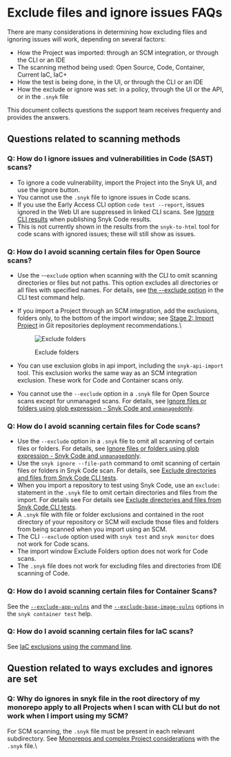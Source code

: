 # Exclude files and ignore issues FAQs

There are many considerations in determining how excluding files and ignoring issues will work, depending on several factors:

* How the Project was imported: through an SCM integration, or through the CLI or an IDE
* The scanning method being used: Open Source, Code, Container, Current IaC, IaC+
* How the test is being done, in the UI, or through the CLI or an IDE
* How the exclude or ignore was set: in a policy, through the UI or the API, or in the `.snyk` file

This document collects questions the support team receives frequenty and provides the answers.

## Questions related to scanning methods

### Q: How do I ignore issues and vulnerabilities in Code (SAST) scans?

* To ignore a code vulnerability, import the Project into the Snyk UI, and use the ignore button.&#x20;
* You cannot use the `.snyk` file to ignore issues in Code scans.
* If you use the Early Access CLI option `code test --report`, issues ignored in the Web UI are suppressed in linked CLI scans. See [Ignore CLI results](../../../snyk-cli/scan-and-maintain-projects-using-the-cli/snyk-cli-for-snyk-code/publish-snyk-code-cli-results-and-ignore-issues.md#ignore-cli-results) when publishing Snyk Code results.
* This is not currently shown in the results from the `snyk-to-html` tool for code scans with ignored issues; these will still show as issues.

### Q: How do I avoid scanning certain files for Open Source scans?

* Use the --`exclude` option when scanning with the CLI to omit scanning directories or files but not paths. This option excludes all directories or all files with specified names. For details, see [the --exclude option](../../../snyk-cli/commands/test.md#exclude-less-than-name-greater-than-less-than-name-greater-than-...greater-than) in the CLI test command help.
*   If you import a Project through an SCM integration, add the exclusions, folders only, to the bottom of the import window; see [Stage 2: Import Project](../../../scm.-ide-and-ci-cd-workflow/git-repositories-scms-integrations-with-snyk/introduction-to-git-repository-integrations/deployment-recommendations-for-scm-integrations.md#stage-2-import-projects) in Git repositories deployment recommendations.\


    <figure><img src="https://lh7-us.googleusercontent.com/stHVnzk1ZuP6oUm0zAImt0zROcajuZMm5iB4qX7vTbHkjPWklSgD9NxUdZ6UGgT1kV-dBjrcLyOp0SP1CqFzbNuq9S7qgl4cOD6T9UwuWlEk5SWVHUiHRlO-KfAyq_UppnGNvE67p7ZsSwuWok0_2RM" alt="Exclude folders"><figcaption><p>Exclude folders</p></figcaption></figure>
* You can use exclusion globs in api import, including the `snyk-api-import` tool. This exclusion works the same way as an SCM integration exclusion. These work for Code and Container scans only.
* You cannot use the `--exclude` option in a `.snyk` file for Open Source scans except for unmanaged scans. For details, see [Ignore files or folders using glob expression - Snyk Code and `unmanaged`only](../../../snyk-cli/commands/ignore.md#ignore-files-or-folders-using-glob-expression-snyk-code-and-unmanaged-only).

### Q: How do I avoid scanning certain files for Code scans?

* Use the `--exclude` option in a `.snyk` file to omit all scanning of certain files or folders. For details, see [Ignore files or folders using glob expression - Snyk Code and `unmanaged`only](../../../snyk-cli/commands/ignore.md#ignore-files-or-folders-using-glob-expression-snyk-code-and-unmanaged-only).
* Use the `snyk ignore --file-path` command to omit scanning of certain files or folders in Snyk Code scan. For details, see [Exclude directories and files from Snyk Code CLI tests](../../../snyk-cli/scan-and-maintain-projects-using-the-cli/snyk-cli-for-snyk-code/exclude-directories-and-files-from-snyk-code-cli-tests.md).
* When you import a repository to test using Snyk Code, use an `exclude:` statement in the `.snyk` file to omit certain directories and files from the import. For details see For details see [Exclude directories and files from Snyk Code CLI tests](../../../snyk-cli/scan-and-maintain-projects-using-the-cli/snyk-cli-for-snyk-code/exclude-directories-and-files-from-snyk-code-cli-tests.md).
* A `.snyk` file with file or folder exclusions and contained in the root directory of your repository or SCM will exclude those files and folders from being scanned when you import using an SCM.
* The CLI `--exclude` option used with `snyk test` and `snyk monitor` does not work for Code scans.
* The import window Exclude Folders option does not work for Code scans.
* The `.snyk` file does not work for excluding files and directories from IDE scanning of Code.

### Q: How do I avoid scanning certain files for Container Scans?

See the [`--exclude-app-vulns`](../../../snyk-cli/commands/container-test.md#exclude-app-vulns) and the [`--exclude-base-image-vulns`](../../../snyk-cli/commands/container-test.md#exclude-base-image-vulns) options in the `snyk container test` help.

### Q: How do I avoid scanning certain files for IaC scans?

See [IaC exclusions using the command line](../../../snyk-cli/scan-and-maintain-projects-using-the-cli/snyk-cli-for-iac/iac-exclusions-using-the-command-line.md).

## Question related to ways excludes and ignores are set

### Q: Why do ignores in snyk file in the root directory of my monorepo apply to all Projects when I scan with CLI but do not work when I import using my SCM?

For SCM scanning, the `.snyk` file must be present in each relevant subdirectory. See [Monorepos and complex Project considerations](../../policies/the-.snyk-file.md#monorepos-and-complex-project-considerations) with the `.snyk` file.\
